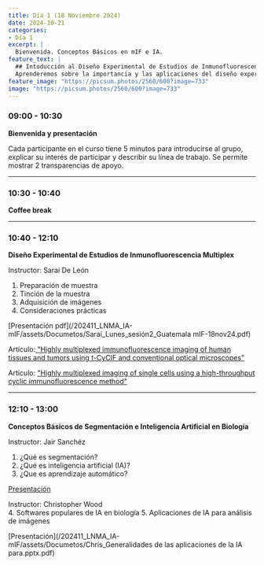 ```yaml
---
title: Día 1 (18 Noviembre 2024)
date: 2024-10-21
categories:
- Día 1
excerpt: |
  Bienvenida. Conceptos Básicos en mIF e IA.
feature_text: |
  ## Intoducción al Diseño Experimental de Estudios de Inmunofluorescencia Multiplex e Inteligencia Artificial
  Aprenderemos sobre la importancia y las aplicaciones del diseño experimental en la investigación biomédica. 
feature_image: "https://picsum.photos/2560/600?image=733"
image: "https://picsum.photos/2560/600?image=733"
---
```


### 09:00 - 10:30  
**Bienvenida y presentación**

Cada participante en el curso tiene 5 minutos para introducirse al grupo, explicar su interés de participar y describir su línea de trabajo. Se permite mostrar 2 transparencias de apoyo.

---

### 10:30 - 10:40  
**Coffee break**

---

### 10:40 - 12:10
**Diseño Experimental de Estudios de Inmunofluorescencia Multiplex**

Instructor: Sarai De León

1. Preparación de muestra
2. Tinción de la muestra
3. Adquisición de imágenes
4. Consideraciones prácticas

[Presentación pdf](/202411_LNMA_IA-mIF/assets/Documetos/Saraí_Lunes_sesión2_Guatemala mIF-18nov24.pdf)

Artículo:[ "Highly multiplexed immunofluorescence imaging of human tissues and tumors using t-CyCIF and conventional optical microscopes"](https://pmc.ncbi.nlm.nih.gov/articles/PMC6075866/)

Artículo: [ "Highly multiplexed imaging of single cells using a high-throughput cyclic immunofluorescence method"](https://www.nature.com/articles/ncomms9390)
   
---

### 12:10 - 13:00
**Conceptos Básicos de Segmentación e Inteligencia Artificial en Biología**

Instructor: Jair Sanchéz

1. ¿Qué es segmentación?
2. ¿Qué es inteligencia artificial (IA)?
3. ¿Que es aprendizaje automático?

[Presentación](/202411_LNMA_IA-mIF/assets/Documetos/Jair_Lunes_Conceptos_BásicosIA.pdf)

Instructor: Christopher Wood   
4. Softwares populares de IA en biología
5. Aplicaciones de IA para análisis de imágenes

[Presentación](/202411_LNMA_IA-mIF/assets/Documetos/Chris_Generalidades de las aplicaciones de la IA para.pptx.pdf)
